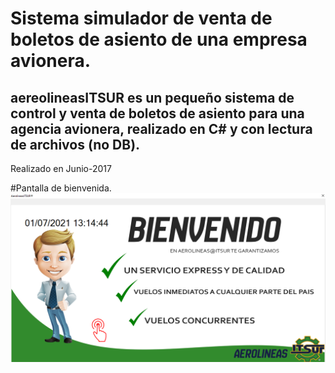 # Sistema simulador de venta de boletos de asiento de una empresa avionera.

<h2>aereolineasITSUR es un pequeño sistema de control y venta de boletos de asiento para una agencia avionera, realizado en C# y con lectura de archivos (no DB).</h2>
<p>Realizado en Junio-2017</p>


#Pantalla de bienvenida.
![Test Image inicio](Previews/animacion_autobusesInicio.png)



